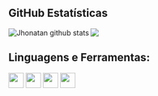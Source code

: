 ## **GitHub Estatísticas**

<a href="https://github.com/Gurupreet">
  <img align="center" src="https://github-readme-stats.vercel.app/api/top-langs/?username=jhonatandev0&theme=react&hide_langs_below=1" />
</a>

<a href="https://github.com/Gurupreet">
 <img align="left" src="https://github-readme-stats.vercel.app/api?username=jhonatandev0&show_icons=true&theme=react&line_height=27" alt="Jhonatan github stats"/>
</a>

## **Linguagens e Ferramentas:**  
<code><img height="30" src="https://s3.dualstack.us-east-2.amazonaws.com/pythondotorg-assets/media/community/logos/python-logo-only.png"></code>
<code><img height="30" src="https://upload.wikimedia.org/wikipedia/commons/thumb/f/f3/Apache_Spark_logo.svg/512px-Apache_Spark_logo.svg.png?20210416091439"></code>
<code><img height="30" src="https://webimages.mongodb.com/_com_assets/cms/kuyjf3vea2hg34taa-horizontal_default_slate_blue.svg?auto=format%252Ccompress"></code>
<code><img height="30" src="https://www.r-project.org/Rlogo.png"></code>
